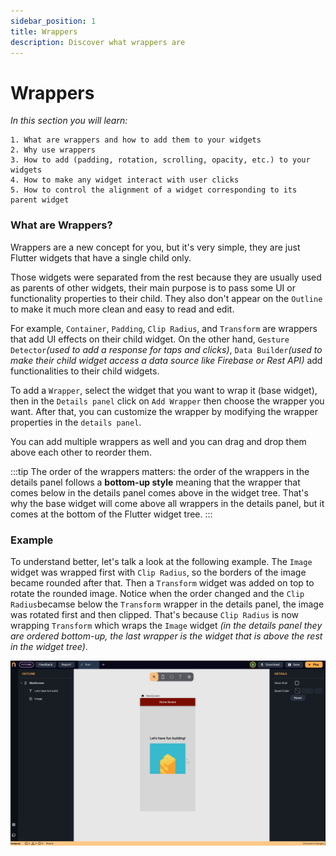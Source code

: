 ```yaml
---
sidebar_position: 1
title: Wrappers
description: Discover what wrappers are
---
```

# Wrappers

*In this section you will learn:*
```
1. What are wrappers and how to add them to your widgets
2. Why use wrappers
3. How to add (padding, rotation, scrolling, opacity, etc.) to your widgets
4. How to make any widget interact with user clicks
5. How to control the alignment of a widget corresponding to its parent widget

```
### What are Wrappers?

Wrappers are a new concept for you, but it's very simple, they are just Flutter widgets that have a single child only. 

Those widgets were separated from the rest because they are usually used as parents of other widgets, their main purpose is to pass some UI or functionality properties to their child. They also don't appear on the `Outline` to make it much more clean and easy to read and edit.

For example, `Container`, `Padding`, `Clip Radius`, and `Transform` are wrappers that add UI effects on their child widget. On the other hand, `Gesture Detector`*(used to add a response for taps and clicks)*, `Data Builder`*(used to make their child widget access a data source like Firebase or Rest API)* add functionalities to their child widgets.

To add a `Wrapper`, select the widget that you want to wrap it (base widget), then in the `Details panel` click on `Add Wrapper` then choose the wrapper you want. After that, you can customize the wrapper by modifying the wrapper properties in the `details panel`.

You can add multiple wrappers as well and you can drag and drop them above each other to reorder them.

:::tip
The order of the wrappers matters: the order of the wrappers in the details panel follows a **bottom-up style** meaning that the wrapper that comes below in the details panel comes above in the widget tree. That's why the base widget will come above all wrappers in the details panel, but it comes at the bottom of the Flutter widget tree. 
:::

### Example

To understand better, let's talk a look at the following example. The `Image` widget was wrapped first with `Clip Radius`, so the borders of the image became rounded after that. Then a `Transform` widget was added on top to rotate the rounded image. Notice when the order changed and the `Clip Radius`becamse below the `Transform` wrapper in the details panel, the image was rotated first and then clipped. That's because `Clip Radius` is now wrapping `Transform` which wraps the `Image` widget *(in the details panel they are ordered bottom-up, the last wrapper is the widget that is above the rest in the widget tree)*. 


![](../img/wrappers.gif)



